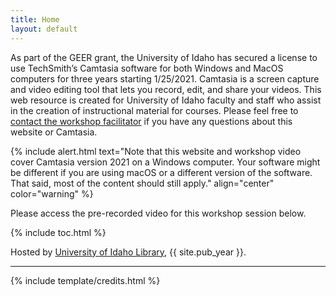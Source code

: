 ```yaml
---
title: Home
layout: default
---
```


As part of the GEER grant, the University of Idaho has secured a license to use TechSmith’s Camtasia software for both Windows and MacOS computers for three years starting 1/25/2021. Camtasia is a screen capture and video editing tool that lets you record, edit, and share your videos. This web resource is created for University of Idaho faculty and staff who assist in the creation of instructional material for courses. Please feel free to [contact the workshop facilitator](mailto:hanwendong@uidaho.edu) if you have any questions about this website or Camtasia.
 
{% include alert.html text="Note that this website and workshop video cover Camtasia version 2021 on a Windows computer. Your software might be different if you are using macOS or a different version of the software. That said, most of the content should still apply." align="center" color="warning" %}

Please access the pre-recorded video for this workshop session below.

{% include toc.html %}

Hosted by [University of Idaho Library](http://www.lib.uidaho.edu/), {{ site.pub_year }}.

------

{% include template/credits.html %}
